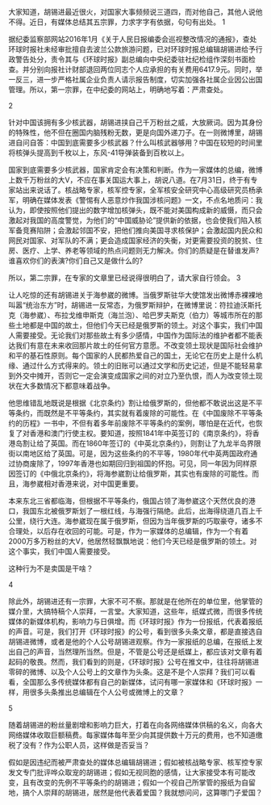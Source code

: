 大家知道，胡锡进最近很火，对国家大事频频说三道四，而对他自己，其他人说他不得。近日，有媒体总结其五宗罪，力求字字有依据，句句有出处。 1

据纪委监察部网站2016年1月《关于人民日报编委会巡视整改情况的通报》，查处环球时报社未经审批擅自去波兰公款旅游问题，已对环球时报总编辑胡锡进给予行政警告处分，责令其与《环球时报》副总编向中央纪委驻社纪检组作深刻书面检查。并分别向报社计财部退回两位同志个人应承担的有关费用6417.9元。同时，举一反三，进一步严格社属企业负责人请示报告制度，切实加强各社属企业因公出国管理。所以，第一宗罪，在中纪委的网站上，明确地写着：严肃查处。

2

针对中国该拥有多少核武器，胡锡进挟自己千万粉丝之威，大放厥词。因为其身份的特殊性，他不但在圈国内脑残粉无数，更是向国外递刀子。在一则微博里，胡锡进自问自答：中国到底需要多少核武器？什么叫核武器够用？中国在较短的时间里将核弹头提高到千枚以上，东风-41导弹装备到百枚以上。

国家到底需要多少核武器，国家肯定会有决策和判断。作为一家媒体的总编，微博上数千万粉丝的大V，不应在事关国运大事上，胡说八道。在7月31日，终于有专家站出来说话了。核战略专家，核军控专家，全军核安全研究中心高级研究员杨承军，明确在媒体发表《警惕有人恶意炒作我国涉核问题》一文，不点名地质问：我认为，即使按照他们提出的数字增加核弹头，既不能对美国构成新的威慑，而只会激起对我国的高度警觉，为他们的“中国威胁论”提供新的依据，也会使我们陷入核军备竞赛陷阱；会激起邻国不安，把他们推向美国寻求核保护；会激起国内民众和网民对国家、对军队的不满；更会造成国家经济的失衡，对更需要投资的脱贫、住房、医疗、上学、养老等领域的热点问题则无力解决。你们的质疑是在替谁发声?谁喜欢你们的表演?你们自己又是做什么的?

所以，第二宗罪，在专家的文章里已经说得很明白了，请大家自行领会。 3

让人吃惊的还有胡锡进关于海参崴的微博。当俄罗斯驻华大使馆发出微博赤裸裸地叫嚣“统治东方”时，胡锡进一反常态，为俄罗斯辩护，在微博里说：符拉迪沃斯托克（海参崴）、布拉戈维申斯克（海兰泡）、哈巴罗夫斯克（伯力）等城市所在的那些土地都是中国的故土，但他们今天已经是俄罗斯的领土。对这个事实，我们中国人需要接受。无论我们对那些故土有多少感情，中国作为国际法的维护者都不能表达我们有意在未来收回那片故土的任何官方意愿。不改变领土现状是国际社会维护和平的基石性原则。每个国家的人民都热爱自己的国土，无论它在历史上是什么机缘、通过什么方式得来的。领土的旧账可以通过文学和历史记述，但是不能轻易拿到外交中摊开，否则它一定会演变成国家之间的对立乃至仇恨，而人为改变领土现状在大多数情况下都意味着战争。

他思维错乱地既说是根据《北京条约》割让给俄罗斯的，但他都不敢说出这是不平等条约，而既然是不平等条约，其实就有着废除的可能性。在《中国废除不平等条约的历程》一书中，不但有着多年前废除不平等条约的案例，哪怕是在近代，也恢复了对香港和澳门行使主权。要知道，按照1841年中英签订的《南京条约》，将香港岛割让给了英国。而在1860年签订的《中英北京条约》，则割让了九龙半岛界限街以南地区给了英国。可是，因为这些条约的不平等，1980年代中英两国政府通过协商废除了，1997年香港也如期回归到祖国的怀抱。可见，同一年因为同样原因签订的《中俄北京条约》，将海参崴割让给俄罗斯，其实也有废除的可能性。而且，海参崴相对香港来说，对中国更重要。

本来东北三省都临海，但根据不平等条约，俄国占领了海参崴这个天然优良的港口，我国东北被俄罗斯划了一根红线，与海强行隔绝。此后，出海得绕道几百上千公里，绕行大连。海参崴现在属于俄罗斯，但因为当年俄罗斯的巧取豪夺，诸多不合理处，以后存在收回的可能。可是，作为一家媒体的总编辑，作为一个有着2000万多万粉丝的大V，他居然轻飘飘地说：他们今天已经是俄罗斯的领土。对这个事实，我们中国人需要接受。

这种行为不是卖国是干啥？

4

除此外，胡锡进还有一宗罪，大家不可不察。那就是在他所在的单位里，他掌管的媒介里，大搞特稿个人崇拜，一言堂。大家知道，这些年，纸媒式微，而很多传统媒体的新媒体机构，影响力与日俱增。而《环球时报》作为一份报纸，代表着报纸的声音。可是，我们打开《环球时报》的公号，看到很多头条文章，都是直接选自胡锡进微博，或者是他的个人公号胡锡进观察。作为一家报纸的总编，在报纸上发出自己的声音，当然理所当然。但是，不管是公号还是纸媒上，都应该对文章有着起码的敬畏。然而，我们看到的则是，《环球时报》公号在推文中，往往将胡锡进零碎的微博、以及个人公号上的文章作为头条。这是不是个人崇拜？我们可以看看，全国那么多传统媒体都有自己的新媒体，试问有哪一家媒体和《环球时报》一样，用很多头条推出总编辑在个人公号或微博上的文章？

5

随着胡锡进的粉丝量剧增和影响力巨大，打着在向各网络媒体供稿的名义，向各大网络媒体收取巨额稿费。每家媒体每年至少向其提供数十万元的费用，也不知道缴税了没有？作为公职人员，这样做是否妥当？

假如是因违纪而被严肃查处的媒体总编辑胡锡进；假如被核战略专家、核军控专家发文专门批评哗众取宠的胡锡进；假如无视同胞的感情，让大家接受本有可能改变，且有改变的先例不平等条约的胡锡进；假如一个视自己所掌管的报纸为自留地，搞个人崇拜的胡锡进，居然是他代表着爱国？我就想问问，这算哪门子爱国？ 


